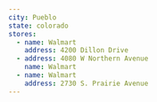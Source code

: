 ```yaml
---
city: Pueblo
state: colorado
stores:
  - name: Walmart
    address: 4200 Dillon Drive
  - address: 4080 W Northern Avenue
    name: Walmart
  - name: Walmart
    address: 2730 S. Prairie Avenue
---
```

